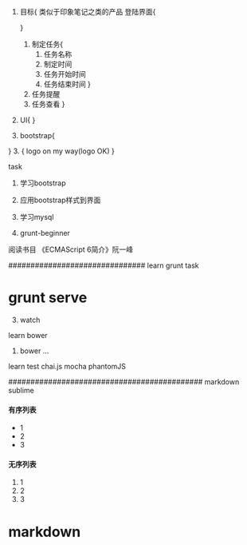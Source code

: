 1. 目标{
    类似于印象笔记之类的产品 
    登陆界面{

    }
    1. 制定任务{
        1. 任务名称
        2. 制定时间
        3. 任务开始时间
        4. 任务结束时间
    }
    2. 任务提醒
    3. 任务查看
}

1. UI{
}
2. bootstrap{
    
}
3. {
    logo on my way(logo OK)
}

task
1. 学习bootstrap
2. 应用bootstrap样式到界面
3. 学习mysql

4. grunt-beginner


阅读书目
《ECMAScript 6简介》阮一峰


###############################
learn grunt task
# grunt serve 

3. watch



learn bower 
1. bower ...

learn test
chai.js
mocha
phantomJS

############################################
markdown
sublime

#### 有序列表
* 1
* 2
* 3
#### 无序列表
1. 1
2. 2
3. 3

# markdown
